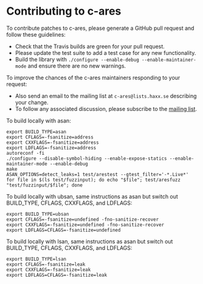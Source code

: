 Contributing to c-ares
======================

To contribute patches to c-ares, please generate a GitHub pull request
and follow these guidelines:

 - Check that the Travis builds are green for your pull request.
 - Please update the test suite to add a test case for any new functionality.
 - Build the library with `./configure --enable-debug --enable-maintainer-mode` and
   ensure there are no new warnings.

To improve the chances of the c-ares maintainers responding to your request:

 - Also send an email to the mailing list at `c-ares@lists.haxx.se` describing your change.
 - To follow any associated discussion, please subscribe to the [mailing list](http://lists.haxx.se/listinfo/c-ares).

To build locally with asan:
```
export BUILD_TYPE=asan
export CFLAGS=-fsanitize=address
export CXXFLAGS=-fsanitize=address
export LDFLAGS=-fsanitize=address
autoreconf -fi
./configure --disable-symbol-hiding --enable-expose-statics --enable-maintainer-mode --enable-debug
make
ASAN_OPTIONS=detect_leaks=1 test/arestest --gtest_filter='-*.Live*' 
for file in $(ls test/fuzzinput); do echo "$file"; test/aresfuzz "test/fuzzinput/$file"; done
```

To build locally with ubsan, same instructions as asan but switch out BUILD_TYPE, CFLAGS, CXXFLAGS, and LDFLAGS:
```
export BUILD_TYPE=ubsan
export CFLAGS=-fsanitize=undefined -fno-sanitize-recover
export CXXFLAGS=-fsanitize=undefined -fno-sanitize-recover
export LDFLAGS=CFLAGS=-fsanitize=undefined
```

To build locally with lsan, same instructions as asan but switch out BUILD_TYPE, CFLAGS, CXXFLAGS, and LDFLAGS:
```
export BUILD_TYPE=lsan
export CFLAGS=-fsanitize=leak
export CXXFLAGS=-fsanitize=leak
export LDFLAGS=CFLAGS=-fsanitize=leak
```
